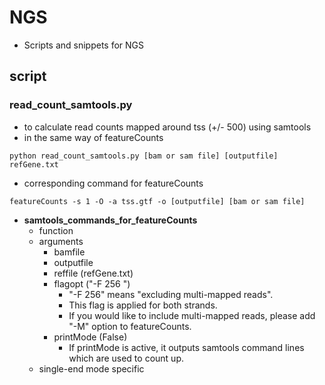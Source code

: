 # NGS
* Scripts and snippets for NGS 

## script
### read\_count\_samtools.py
* to calculate read counts mapped around tss (+/- 500) using samtools
* in the same way of featureCounts

```
python read_count_samtools.py [bam or sam file] [outputfile] refGene.txt
```

* corresponding command for featureCounts

```
featureCounts -s 1 -O -a tss.gtf -o [outputfile] [bam or sam file]
```

* <b>samtools\_commands\_for\_featureCounts</b>
	* function
	* arguments
		* bamfile
		* outputfile
		* reffile (refGene.txt)
		* flagopt ("-F 256 ")
			* "-F 256" means "excluding multi-mapped reads".
			* This flag is applied for both strands.
			* If you would like to include multi-mapped reads, please add "-M" option to featureCounts.
		* printMode (False)
			* If printMode is active, it outputs samtools command lines which are used to count up.
	* single-end mode specific


